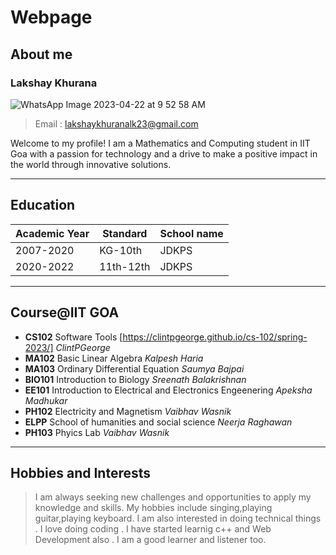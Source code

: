 # Webpage
## **About me** 
### Lakshay Khurana

![WhatsApp Image 2023-04-22 at 9 52 58 AM](https://user-images.githubusercontent.com/129145319/233762428-55a114d0-d644-4ddb-b6ac-1413f4833324.jpeg)
> Email : lakshaykhuranalk23@gmail.com

 Welcome to my profile! I am a Mathematics and Computing student in IIT Goa with a passion for technology and a drive to make a positive impact in the world through innovative solutions.

 ---


 ## **Education**

 | Academic Year | Standard | School name |
 | ------------- | -------- | ----------- |
 | 2007-2020 | KG-10th |  JDKPS
 | 2020-2022 | 11th-12th |  JDKPS

 ---

 ## **Course@IIT GOA**

- **CS102** Software Tools [https://clintpgeorge.github.io/cs-102/spring-2023/] _ClintPGeorge_
- **MA102** Basic Linear Algebra _Kalpesh Haria_
- **MA103** Ordinary Differential Equation _Saumya Bajpai_
- **BIO101** Introduction to Biology _Sreenath Balakrishnan_
- **EE101** Introduction to Electrical and Electronics Engeenering _Apeksha Madhukar_
- **PH102** Electricity and Magnetism _Vaibhav Wasnik_
- **ELPP** School of humanities and social science _Neerja Raghawan_
- **PH103** Phyics Lab _Vaibhav Wasnik_

---

## **Hobbies and Interests** 
 
 > I am always seeking new challenges and opportunities to apply my   knowledge and skills.
 > My hobbies include singing,playing guitar,playing keyboard.
 > I am also interested in doing technical things .
> I love doing coding .
> I have started learnig c++ and Web Development also .
>I am a good learner and listener too.
